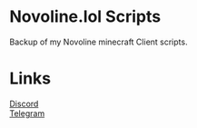 # Novoline.lol Scripts
 Backup of my Novoline minecraft Client scripts.
# Links
[Discord](https://discord.gg/MRNuVCXuTS)<br />
[Telegram](https://t.me/kwaytv)<br />